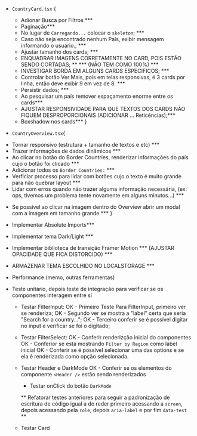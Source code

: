 * `CountryCard.tsx` {
  - Adionar Busca por Filtros ***
  - Paginação***
  - No lugar de `Carregando...` colocar o `skeleton`; ***
  - Caso não seja encontrado nenhum País, exibir mensagem informando o usuário.; ***
  - Ajustar tamanho dos cards; ***
  - ENQUADRAR IMAGENS CORRETAMENTE NO CARD, POIS ESTÃO SENDO CORTADAS; **  *** (NÃO TEM COMO 100%) ***
  - INVESTIGAR BORDA EM ALGUNS CARDS ESPECIFICOS; ***
  - Controlar botão Ver Mais, pois em telas responsivas, é 3 cards por linha, então deve exibir 9 em vez de 8. ***
  - Persistir dados; ***
  - Ao pesquisar um país remover espaçamento enorme entre os cards***
  - AJUSTAR RESPONSIVIDADE PARA QUE TEXTOS DOS CARDS NÃO FIQUEM DESPROPORCIONAIS (ADICIONAR ... Reticências);***
  * Boxshadow nos cards***
}

* `CountryOverview.tsx`{
 - Tornar responsivo (estrutura +  tamanho de textos e etc) ***
 - Trazer informações de dados dinâmicos ***
 - Ao clicar no botão do Border Countries, renderizar informações do país cujo o botão foi clicado ***
 - Adicionar todos os `Border Countries:` ***
 - Verficiar processo para lidar com botões cujo o texto é muito grande para não quebrar layout ***
 - Lidar com erros quando não trazer alguma informação necessária, (ex: ops, tivemos um problema tente novamente em alguns minutos...) ***
 * Se possível ao clicar na imagem dentro do Overview abrir um modal com a imagem em tamanho grande ***
}

* Implementar Absolute Imports***
* Implementar tema Dark/Light ***
* Implementar biblioteca de transição Framer Motion *** (AJUSTAR OPACIDADE QUE FICA DISTORCIDO) ***
* ARMAZENAR TEMA ESCOLHIDO NO LOCALSTORAGE ***


* Performance (memo, outras ferramentas)
* Teste unitário, depois teste de integração para verificar se os componentes interagem entre sí

  * Testar FilterInput:
    OK - Primeiro Teste Para FilterInput, primeiro ver se renderiza;
    OK - Segundo ver se mostra a "label" certa que seria "Search for a country...";
    OK - Terceiro conferir se é possível digitar no input e verificar se foi o digitado;


  * Testar FilterSelect:
    OK - Conferir renderizção inicial do componentes
    OK - Conferior se está mostrando `Filter by Region` como label inicial
    OK - Conferir se é possível selecionar uma das options e se ela é renderizada como opção selecionada.

  * Testar Header e DarkMode
    OK - Conferir se os elementos do componente `<Header />` estão sendo renderizados
    - Testar onClick do botão `DarkMode`


    ** Refatorar testes anteriores para seguir a padronização de escritura de código igual a do reder
      primeiro acessando a `screen`, depois acessando pela `role`, depois `aria-label` e por fim `data-test`
    **


  * Testar Card